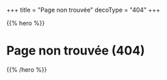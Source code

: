 +++
title = "Page non trouvée"
decoType = "404"
+++

{{% hero %}}

# Page non trouvée (404)

{{% /hero %}}

